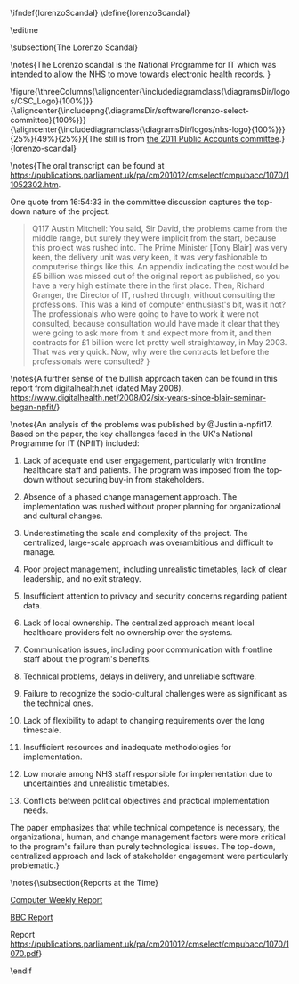 \ifndef{lorenzoScandal}
\define{lorenzoScandal}

\editme

\subsection{The Lorenzo Scandal}

\notes{The Lorenzo scandal is the National Programme for IT which was intended to allow the NHS to move towards electronic health records. }

\figure{\threeColumns{\aligncenter{\includediagramclass{\diagramsDir/logos/CSC_Logo}{100%}}}{\aligncenter{\includepng{\diagramsDir/software/lorenzo-select-committee}{100%}}}{\aligncenter{\includediagramclass{\diagramsDir/logos/nhs-logo}{100%}}}{25%}{49%}{25%}}{The still is from [the 2011 Public Accounts committee](https://www.parliamentlive.tv/Event/Index/4408002e-9daf-4def-a49f-867107134fb4).}{lorenzo-scandal}

\notes{The oral transcript can be found at <https://publications.parliament.uk/pa/cm201012/cmselect/cmpubacc/1070/11052302.htm>.

One quote from 16:54:33 in the committee discussion captures the top-down nature of the project. 

> Q117   Austin Mitchell: You said, Sir David, the problems came from the middle range, but surely they were implicit from the start, because this project was rushed into. The Prime Minister [Tony Blair] was very keen, the delivery unit was very keen, it was very fashionable to computerise things like this. An appendix indicating the cost would be £5 billion was missed out of the original report as published, so you have a very high estimate there in the first place. Then, Richard Granger, the Director of IT, rushed through, without consulting the professions. This was a kind of computer enthusiast's bit, was it not? The professionals who were going to have to work it were not consulted, because consultation would have made it clear that they were going to ask more from it and expect more from it, and then contracts for £1 billion were let pretty well straightaway, in May 2003. That was very quick. Now, why were the contracts let before the professionals were consulted?
}

\notes{A further sense of the bullish approach taken can be found in this report from digitalhealth.net (dated May 2008). <https://www.digitalhealth.net/2008/02/six-years-since-blair-seminar-began-npfit/>}

\notes{An analysis of the problems was published by @Justinia-npfit17. Based on the paper, the key challenges faced in the UK's National Programme for IT (NPfIT) included:

1. Lack of adequate end user engagement, particularly with frontline healthcare staff and patients. The program was imposed from the top-down without securing buy-in from stakeholders.

2. Absence of a phased change management approach. The implementation was rushed without proper planning for organizational and cultural changes.

3. Underestimating the scale and complexity of the project. The centralized, large-scale approach was overambitious and difficult to manage.

4. Poor project management, including unrealistic timetables, lack of clear leadership, and no exit strategy.

5. Insufficient attention to privacy and security concerns regarding patient data.

6. Lack of local ownership. The centralized approach meant local healthcare providers felt no ownership over the systems.

7. Communication issues, including poor communication with frontline staff about the program's benefits.

8. Technical problems, delays in delivery, and unreliable software.

9. Failure to recognize the socio-cultural challenges were as significant as the technical ones.

10. Lack of flexibility to adapt to changing requirements over the long timescale.

11. Insufficient resources and inadequate methodologies for implementation.

12. Low morale among NHS staff responsible for implementation due to uncertainties and unrealistic timetables.

13. Conflicts between political objectives and practical implementation needs.

The paper emphasizes that while technical competence is necessary, the organizational, human, and change management factors were more critical to the program's failure than purely technological issues. The top-down, centralized approach and lack of stakeholder engagement were particularly problematic.}

\notes{\subsection{Reports at the Time}

[Computer Weekly Report](https://www.computerweekly.com/opinion/Six-reasons-why-the-NHS-National-Programme-for-IT-failed)

[BBC Report](https://www.bbc.co.uk/news/uk-politics-13548351)

Report <https://publications.parliament.uk/pa/cm201012/cmselect/cmpubacc/1070/1070.pdf>}


\endif
